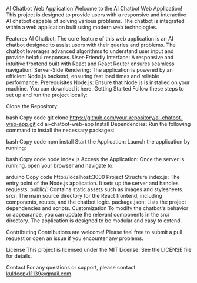 AI Chatbot Web Application
Welcome to the AI Chatbot Web Application! This project is designed to provide users with a responsive and interactive AI chatbot capable of solving various problems. The chatbot is integrated within a web application built using modern web technologies.

Features
AI Chatbot: The core feature of this web application is an AI chatbot designed to assist users with their queries and problems. The chatbot leverages advanced algorithms to understand user input and provide helpful responses.
User-Friendly Interface: A responsive and intuitive frontend built with React and React Router ensures seamless navigation.
Server-Side Rendering: The application is powered by an efficient Node.js backend, ensuring fast load times and reliable performance.
Prerequisites
Node.js: Ensure that Node.js is installed on your machine. You can download it here.
Getting Started
Follow these steps to set up and run the project locally:

Clone the Repository:

bash
Copy code
git clone https://github.com/your-repository/ai-chatbot-web-app.git
cd ai-chatbot-web-app
Install Dependencies: Run the following command to install the necessary packages:

bash
Copy code
npm install
Start the Application: Launch the application by running:

bash
Copy code
node index.js
Access the Application: Once the server is running, open your browser and navigate to:

arduino
Copy code
http://localhost:3000
Project Structure
index.js: The entry point of the Node.js application. It sets up the server and handles requests.
public/: Contains static assets such as images and stylesheets.
src/: The main source directory for the React frontend, including components, routes, and the chatbot logic.
package.json: Lists the project dependencies and scripts.
Customization
To modify the chatbot's behavior or appearance, you can update the relevant components in the src/ directory. The application is designed to be modular and easy to extend.

Contributing
Contributions are welcome! Please feel free to submit a pull request or open an issue if you encounter any problems.

License
This project is licensed under the MIT License. See the LICENSE file for details.

Contact
For any questions or support, please contact kuldeepk11139@gmail.com.

